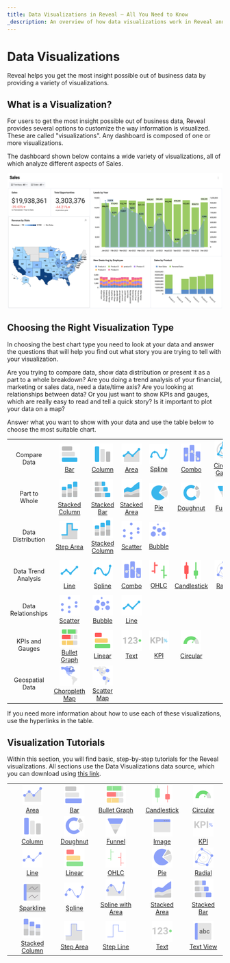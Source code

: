 ```yaml
---
title: Data Visualizations in Reveal – All You Need to Know  
_description: An overview of how data visualizations work in Reveal and how to customize them.
---
```


# Data Visualizations

Reveal helps you get the most insight possible out of business data by providing a variety of visualizations.

## What is a Visualization?

For users to get the most insight possible out of business data, Reveal provides several options to customize the way information is visualized. These are called "visualizations". Any dashboard is composed of one or more visualizations.

The dashboard shown below contains a wide variety of visualizations, all of which analyze different aspects of Sales.

![Reveal's log in screen](images/example-data-visualizations.png)

## Choosing the Right Visualization Type

In choosing the best chart type you need to look at your data and answer the questions that will help you find out what story you are trying to tell with your visualization.

Are you trying to compare data, show data distribution or present it as a part to a whole breakdown? Are you doing a trend analysis of your financial, marketing or sales data, need a date/time axis? Are you looking at relationships between data? Or you just want to show KPIs and gauges, which are really easy to read and tell a quick story? Is it important to plot your data on a map?

Answer what you want to show with your data and use the table below to choose the most suitable chart.

|                    |                                                                                                                                                                             |                                                                                                                                                                    |                                                                                             |                                                                                                   |                                                                                                            |                                                                                                            |                                                                                                                  |                                                        |                                                                             |                                                                             |
|:------------------:|:---------------------------------------------------------------------------------------------------------------------------------------------------------------------------:|:------------------------------------------------------------------------------------------------------------------------------------------------------------------:|:-------------------------------------------------------------------------------------------:|:-------------------------------------------------------------------------------------------------:|:----------------------------------------------------------------------------------------------------------:|:----------------------------------------------------------------------------------------------------------:|:----------------------------------------------------------------------------------------------------------------:|:------------------------------------------------------:|:---------------------------------------------------------------------------:|:---------------------------------------------------------------------------:|
| Compare Data   |                                          ![Bar Chart icon](images/bar-chart.png)<br/>[Bar](./chart-types/category-charts)                                           |                                 ![Column Chart icon](images/column-chart.png)<br/>[Column](./chart-types/category-charts)                                  | ![Area Chart icon](images/area-chart.png)<br/>[Area](./chart-types/category-charts) | ![Spline Chart icon](images/spline-chart.png)<br/>[Spline](./chart-types/category-charts) | ![Combo Chart icon](images/Combo-chart.png)<br/>[Combo](./chart-types/combo-charts) | ![Circular Gauge icon](images/circular-chart.png)<br/>[Circular Gauge](./chart-types/gauge-charts#circular-gauge) | ![Spline Area Chart icon](images/spline-area-chart.png)<br/>[Spline Area](./chart-types/category-charts) | ![OHLC Chart icon](images/ohlc-chart.png)<br/>[OHLC](./chart-types/financial-charts) | ![Candlestick Chart icon](images/candlestick-chart.png)<br/>[Candlestick](./chart-types/financial-charts) | ![Time Series Chart icon](images/time-series-chart.png)<br/>[Time Series](./chart-types/time-series-charts) |
| Part to Whole  |                          ![Stacked Column Chart icon](images/stacked-column-chart.png)<br/>[Stacked Column](./chart-types/category-charts)                          |                          ![Stacked Bar Chart icon](images/stacked-bar-chart.png)<br/>[Stacked Bar](./chart-types/category-charts)                          |       ![Stacked Area Chart icon](images/stacked-area-chart.png)<br/>[Stacked Area](./chart-types/category-charts)        |                        ![Pie Chart icon](images/pie-chart.png)<br/>[Pie](./chart-types/category-charts)                        |                     ![Doughnut Chart icon](images/doughnut-chart.png)<br/>[Doughnut](./chart-types/category-charts)                     |                        ![Funnel Chart icon](images/funnel-chart.png)<br/>[Funnel](./chart-types/category-charts)                        |                         ![Treemap Chart icon](images/treemap-chart.png)<br/>[Treemap](./chart-types/treemap-charts)                          |                                                        |                                                                             |                                                                             |
| Data Distribution |                                 ![Step Area Chart icon](images/step-area-chart.png)<br/>[Step Area](./chart-types/category-charts)                                  |                     ![Stacked Column Chart icon](images/stacked-column-chart.png)<br/>[Stacked Column](./chart-types/category-charts)                      |                 ![Scatter Chart icon](images/scatter-chart.png)<br/>[Scatter](./chart-types/scatter-bubble-charts)                 |                     ![Bubble Chart icon](images/bubble-chart.png)<br/>[Bubble](./chart-types/scatter-bubble-charts)                      |                                                                                                            |                                                                                                            |                                                                                                                  |                                                        |                                                                             |                                                                             |
| Data Trend Analysis |                                         ![Line Chart icon](images/line-chart.png)<br/>[Line](./chart-types/category-charts)                                         |                                 ![Spline Chart icon](images/spline-chart.png)<br/>[Spline](./chart-types/category-charts)                                  |                    ![Combo Chart icon](images/Combo-chart.png)<br/>[Combo](./chart-types/combo-charts)                    |                        ![OHLC Chart icon](images/ohlc-chart.png)<br/>[OHLC](./chart-types/financial-charts)                         |                  ![Candlestick Chart icon](images/candlestick-chart.png)<br/>[Candlestick](./chart-types/financial-charts)                   |                          ![Radial Chart icon](images/radial-chart.png)<br/>[Radial](./chart-types/radial-charts)                          |                     ![Time Series Chart icon](images/time-series-chart.png)<br/>[Time Series](./chart-types/time-series-charts)                      |                                                        |                                                                             |                                                                             |
| Data Relationships |                                 ![Scatter Chart icon](images/scatter-chart.png)<br/>[Scatter](./chart-types/scatter-bubble-charts)                                  |                              ![Bubble Chart icon](images/bubble-chart.png)<br/>[Bubble](./chart-types/scatter-bubble-charts)                               |                     ![Line Chart icon](images/line-chart.png)<br/>[Line](./chart-types/category-charts)                      |                                                                                                   |                                                                                                            |                                                                                                            |                                                                                                                  |                                                        |                                                                             |                                                                             |
| KPIs and Gauges |                        ![Bullet Graph Gauge icon](images/bullet-graph-gauge.png)<br/>[Bullet Graph](./chart-types/gauge-charts#bullet-graph)                        |                            ![Linear Gauge icon](images/linear-gauge.png)<br/>[Linear](./chart-types/gauge-charts#linear-gauge)                             |                     ![Text Chart icon](images/text-gauge.png)<br/>[Text](./chart-types/gauge-charts#text-gauge)                      |                             ![KPI Gauge icon](images/kpi.png)<br/>[KPI](./chart-types/kpi-gauge)                             |                       ![Circular Gauge icon](images/circular-gauge.png)<br/>[Circular](./chart-types/gauge-charts#circular-gauge)                       |                                                                                                            |                                                                                                                  |                                                        |                                                                             |                                                                             |
| Geospatial Data |                                ![Choropleth Map icon](images/choropleth-map.png)<br/>[Choropleth Map](./chart-types/choropleth-map)                                 |                                  ![Scatter Map icon](images/scatter-map.png)<br/>[Scatter Map](./chart-types/scatter-map)                                  |                                                                                             |                                                                                                   |                                                                                                            |                                                                                                            |                                                                                                                  |                                                        |                                                                             |                                                                             |



If you need more information about how to use each of these visualizations, use the hyperlinks in the table.

## Visualization Tutorials

Within this section, you will find basic, step-by-step tutorials for the Reveal visualizations. All sections use the Data Visualizations data source, which you can download using <a href="/data/Reveal_Visualization_Tutorials.xlsx" download>this link</a>.

| | | | | |
|:-:|:-:|:-:|:-:|:-:|
| ![Area Chart](images/area-chart-icon.png)<br/>[Area](tutorials-simple-charts) | ![Bar Chart](images/bar-chart-icon.png)<br/>[Bar](tutorials-simple-charts) | ![Bullet Graph Gauge](images/bullet-graph-icon.png)<br/>[Bullet Graph](tutorials-gauge#creating-a-bullet-graph) | ![Candlestick Chart](images/candlestick-chart-icon.png)<br/>[Candlestick](tutorials-candlestick) | ![Circular Gauge](images/circular-gauge-icon.png)<br/>[Circular](tutorials-gauge#creating-a-circular-gauge) |
| ![Column Chart](images/column-chart-icon.png)<br/>[Column](tutorials-simple-charts) | ![Doughnut Chart](images/doughnut-chart-icon.png)<br/>[Doughnut](tutorials-simple-charts) | ![Funnel Chart](images/funnel-chart-icon.png)<br/>[Funnel](tutorials-simple-charts) | ![Web View](images/image-view-icon.png)<br/>[Image](tutorials-image.md) | ![kpi](images/kpi-icon.png)<br/>[KPI](tutorials-kpi-gauge) |
| ![Line Chart](images/line-chart-icon.png)<br/>[Line](tutorials-simple-charts) | ![Linear Gauge](images/linear-gauge-icon.png)<br/>[Linear](tutorials-gauge#creating-a-linear-gauge) | ![OHLC Chart](images/ohlc-chart-icon.png)<br/>[OHLC](tutorials-ohlc) | ![Pie Chart](images/pie-chart-icon.png)<br/>[Pie](tutorials-simple-charts) | ![Circular Chart](images/radial-chart-icon.png)<br/>[Radial](tutorials-simple-charts) |
| ![Sparkline Chart](images/sparkline-chart-icon.png)<br/>[Sparkline](tutorials-sparkline-charts) | ![Spline Chart](images/spline-chart-icon.png)<br/>[Spline](tutorials-simple-charts) | ![Spline Area](images/spline-area-icon.png)<br/>[Spline with Area](tutorials-simple-charts) | ![Stacked Area Chart](images/stacked-area-chart-icon.png)<br/>[Stacked Area](tutorials-stacked-charts) | ![Stacked Bar Chart](images/stacked-bar-chart-icon.png)<br/>[Stacked Bar](tutorials-stacked-charts) |
| ![Stacked Column Chart](images/stacked-column-chart-icon.png)<br/>[Stacked Column](tutorials-stacked-charts) | ![Step Area Chart](images/step-area-chart-icon.png)<br/>[Step Area](tutorials-simple-charts) | ![Step Line Chart](images/step-line-chart-icon.png)<br/>[Step Line](tutorials-simple-charts) | ![Text Gauge](images/text-gauge-icon.png)<br/>[Text](tutorials-gauge#creating-a-text-gauge) | ![Text View](images/text-view-icon.png)<br/>[Text View](tutorials-text-view) |